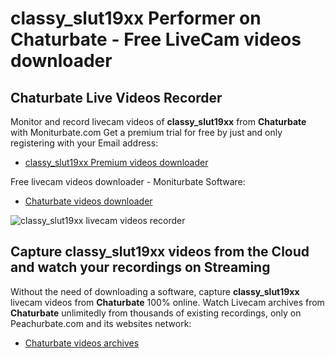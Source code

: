 # classy_slut19xx Performer on Chaturbate - Free LiveCam videos downloader

## Chaturbate Live Videos Recorder

Monitor and record livecam videos of **classy_slut19xx** from **Chaturbate** with Moniturbate.com
Get a premium trial for free by just and only registering with your Email address:
* [classy_slut19xx Premium videos downloader](https://moniturbate.com/request-demo-licence-key.html)

Free livecam videos downloader - Moniturbate Software:
* [Chaturbate videos downloader](https://moniturbate.com/moniturbate-download-software.html)

![classy_slut19xx livecam videos recorder](https://peachurnet.com/templates/moniturbate-software.png)


## Capture classy_slut19xx videos from the Cloud and watch your recordings on Streaming

Without the need of downloading a software, capture **classy_slut19xx** livecam videos from **Chaturbate** 100% online.
Watch Livecam archives from **Chaturbate** unlimitedly from thousands of existing recordings, only on Peachurbate.com and its websites network:
* [Chaturbate videos archives](https://peachurnet.com/)